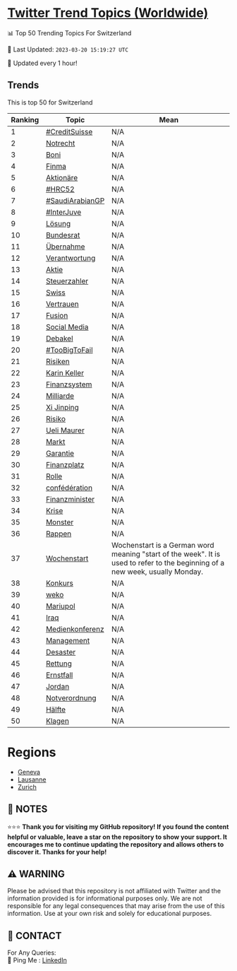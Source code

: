 [Twitter Trend Topics (Worldwide)](https://github.com/ErcinDedeoglu/Twitter-Trend-Topics)
==========


📊 Top 50 Trending Topics For Switzerland

📆 Last Updated: `2023-03-20 15:19:27 UTC`

🔧 Updated every 1 hour!


## Trends

This is top 50 for Switzerland

| Ranking | Topic | Mean |
| ------- | ------------ | ------------ |
| 1 | [#CreditSuisse](http://twitter.com/search?q=%23CreditSuisse) | N/A |
| 2 | [Notrecht](http://twitter.com/search?q=Notrecht) | N/A |
| 3 | [Boni](http://twitter.com/search?q=Boni) | N/A |
| 4 | [Finma](http://twitter.com/search?q=Finma) | N/A |
| 5 | [Aktionäre](http://twitter.com/search?q=Aktion%c3%a4re) | N/A |
| 6 | [#HRC52](http://twitter.com/search?q=%23HRC52) | N/A |
| 7 | [#SaudiArabianGP](http://twitter.com/search?q=%23SaudiArabianGP) | N/A |
| 8 | [#InterJuve](http://twitter.com/search?q=%23InterJuve) | N/A |
| 9 | [Lösung](http://twitter.com/search?q=L%c3%b6sung) | N/A |
| 10 | [Bundesrat](http://twitter.com/search?q=Bundesrat) | N/A |
| 11 | [Übernahme](http://twitter.com/search?q=%c3%9cbernahme) | N/A |
| 12 | [Verantwortung](http://twitter.com/search?q=Verantwortung) | N/A |
| 13 | [Aktie](http://twitter.com/search?q=Aktie) | N/A |
| 14 | [Steuerzahler](http://twitter.com/search?q=Steuerzahler) | N/A |
| 15 | [Swiss](http://twitter.com/search?q=Swiss) | N/A |
| 16 | [Vertrauen](http://twitter.com/search?q=Vertrauen) | N/A |
| 17 | [Fusion](http://twitter.com/search?q=Fusion) | N/A |
| 18 | [Social Media](http://twitter.com/search?q=Social+Media) | N/A |
| 19 | [Debakel](http://twitter.com/search?q=Debakel) | N/A |
| 20 | [#TooBigToFail](http://twitter.com/search?q=%23TooBigToFail) | N/A |
| 21 | [Risiken](http://twitter.com/search?q=Risiken) | N/A |
| 22 | [Karin Keller](http://twitter.com/search?q=Karin+Keller) | N/A |
| 23 | [Finanzsystem](http://twitter.com/search?q=Finanzsystem) | N/A |
| 24 | [Milliarde](http://twitter.com/search?q=Milliarde) | N/A |
| 25 | [Xi Jinping](http://twitter.com/search?q=Xi+Jinping) | N/A |
| 26 | [Risiko](http://twitter.com/search?q=Risiko) | N/A |
| 27 | [Ueli Maurer](http://twitter.com/search?q=Ueli+Maurer) | N/A |
| 28 | [Markt](http://twitter.com/search?q=Markt) | N/A |
| 29 | [Garantie](http://twitter.com/search?q=Garantie) | N/A |
| 30 | [Finanzplatz](http://twitter.com/search?q=Finanzplatz) | N/A |
| 31 | [Rolle](http://twitter.com/search?q=Rolle) | N/A |
| 32 | [confédération](http://twitter.com/search?q=conf%c3%a9d%c3%a9ration) | N/A |
| 33 | [Finanzminister](http://twitter.com/search?q=Finanzminister) | N/A |
| 34 | [Krise](http://twitter.com/search?q=Krise) | N/A |
| 35 | [Monster](http://twitter.com/search?q=Monster) | N/A |
| 36 | [Rappen](http://twitter.com/search?q=Rappen) | N/A |
| 37 | [Wochenstart](http://twitter.com/search?q=Wochenstart) | Wochenstart is a German word meaning "start of the week". It is used to refer to the beginning of a new week, usually Monday. |
| 38 | [Konkurs](http://twitter.com/search?q=Konkurs) | N/A |
| 39 | [weko](http://twitter.com/search?q=weko) | N/A |
| 40 | [Mariupol](http://twitter.com/search?q=Mariupol) | N/A |
| 41 | [Iraq](http://twitter.com/search?q=Iraq) | N/A |
| 42 | [Medienkonferenz](http://twitter.com/search?q=Medienkonferenz) | N/A |
| 43 | [Management](http://twitter.com/search?q=Management) | N/A |
| 44 | [Desaster](http://twitter.com/search?q=Desaster) | N/A |
| 45 | [Rettung](http://twitter.com/search?q=Rettung) | N/A |
| 46 | [Ernstfall](http://twitter.com/search?q=Ernstfall) | N/A |
| 47 | [Jordan](http://twitter.com/search?q=Jordan) | N/A |
| 48 | [Notverordnung](http://twitter.com/search?q=Notverordnung) | N/A |
| 49 | [Hälfte](http://twitter.com/search?q=H%c3%a4lfte) | N/A |
| 50 | [Klagen](http://twitter.com/search?q=Klagen) | N/A |



# Regions

* [Geneva](</Switzerland/Geneva.md>)
* [Lausanne](</Switzerland/Lausanne.md>)
* [Zurich](</Switzerland/Zurich.md>)



## 📝 NOTES

⭐⭐⭐ **Thank you for visiting my GitHub repository! If you found the content helpful or valuable, leave a star on the repository to show your support. It encourages me to continue updating the repository and allows others to discover it. Thanks for your help!**


## ⚠️ WARNING

Please be advised that this repository is not affiliated with Twitter and the information provided is for informational purposes only. We are not responsible for any legal consequences that may arise from the use of this information. Use at your own risk and solely for educational purposes.


## 📨 CONTACT

 For Any Queries:  
            🏓 Ping Me : [LinkedIn](https://www.linkedin.com/in/ercindedeoglu/)
